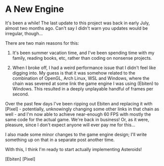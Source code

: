 # A New Engine

It's been a while! The last update to this project was back in early July, almost two months ago. Can't say I didn't warn you updates would be irregular, though...

There are two main reasons for this:

1. It's been summer vacation time, and I've been spending time with my family, reading books, etc, rather than coding on nonsense projects.

2. When I broke off, I had a weird performance issue that I didn't feel like digging into. My guess is that it was somehow related to the combination of OpenGL, Arch Linux, WSL and Windows, where the chain was severed at some link the game engine I was using (Ebiten) to Windows. This resulted in a deeply unplayable handful of frames per second.

Over the past few days I've been ripping out Ebiten and replacing it with [Pixel] - potentially, unknowingly changing some other links in that chain as well - and I'm now able to achieve near-enough 60 FPS with mostly the same code for the actual game. We're back in business! Or, as it were, pleasure, since I don't expect anyone will ever pay me for this...

I also made some minor changes to the game engine design; I'll write something up on that in a separate post another time.

With this, I think I'm ready to start actually implementing Asteroids!

[Ebiten]
[Pixel]